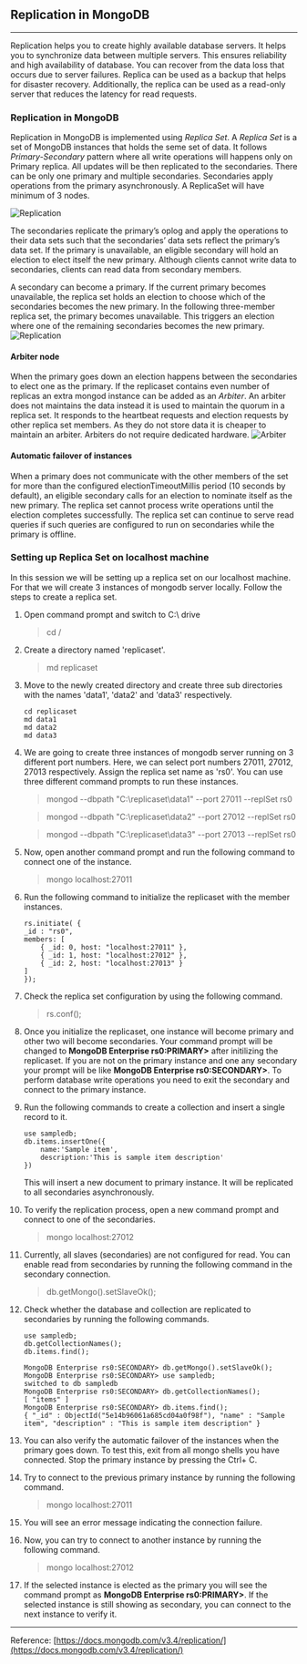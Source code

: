 ## Replication in MongoDB
----
Replication helps you to create highly available database servers. It helps you to synchronize data between multiple servers. This ensures reliability and high availability of database. You can recover from the data loss that occurs due to server failures. Replica can be used as a backup that helps for disaster recovery. Additionally, the replica can be used as a read-only server that reduces the latency for read requests. 

### Replication in MongoDB
Replication in MongoDB is implemented using *Replica Set*. A *Replica Set* is a set of MongoDB instances that holds the seme set of data. It follows *Primary-Secondary* pattern where all write operations will happens only on Primary replica. All updates will be then replicated to the secondaries. There can be only one primary and multiple secondaries. Secondaries apply operations from the primary asynchronously. A ReplicaSet will have minimum of 3 nodes.

![Replication](resources/replica-set.svg)

The secondaries replicate the primary’s oplog and apply the operations to their data sets such that the secondaries’ data sets reflect the primary’s data set. If the primary is unavailable, an eligible secondary will hold an election to elect itself the new primary. Although clients cannot write data to secondaries, clients can read data from secondary members.

A secondary can become a primary. If the current primary becomes unavailable, the replica set holds an election to choose which of the secondaries becomes the new primary. In the following three-member replica set, the primary becomes unavailable. This triggers an election where one of the remaining secondaries becomes the new primary.
![Replication](resources/replica-set-election.svg)

#### Arbiter node
When the primary goes down an election happens between the secondaries to elect one as the primary. If the replicaset contains even number of replicas an extra mongod instance can be added as an *Arbiter*. An arbiter does not maintains the data instead it is used to maintain the quorum in a replica set. It responds to the heartbeat requests and election requests by other replica set members. As they do not store data it is cheaper to maintain an arbiter. Arbiters do not require dedicated hardware. 
![Arbiter](resources/replica-set-arbiter.svg)

#### Automatic failover of instances
When a primary does not communicate with the other members of the set for more than the configured electionTimeoutMillis period (10 seconds by default), an eligible secondary calls for an election to nominate itself as the new primary. The replica set cannot process write operations until the election completes successfully. The replica set can continue to serve read queries if such queries are configured to run on secondaries while the primary is offline.

### Setting up Replica Set on localhost machine
In this session we will be setting up a replica set on our localhost machine. For that we will create 3 instances of mongodb server locally. Follow the steps to create a replica set.

1. Open command prompt and switch to C:\ drive
    > cd /
2. Create a directory named 'replicaset'.
    > md replicaset
3. Move to the newly created directory and create three sub directories with the names 'data1', 'data2' and 'data3' respectively.
    ```
    cd replicaset
    md data1
    md data2
    md data3
    ```
4. We are going to create three instances of mongodb server running on 3 different port numbers. Here, we can select port numbers 27011, 27012, 27013 respectively. Assign the replica set name as 'rs0'. You can use three different command prompts to run these instances.
    > mongod --dbpath "C:\replicaset\data1" --port 27011 --replSet rs0

    > mongod --dbpath "C:\replicaset\data2" --port 27012 --replSet rs0

    > mongod --dbpath "C:\replicaset\data3" --port 27013 --replSet rs0

5. Now, open another command prompt and run the following command to connect one of the instance.
    > mongo localhost:27011
6. Run the following command to initialize the replicaset with the member instances.
    ```
    rs.initiate( {
    _id : "rs0",
    members: [
        { _id: 0, host: "localhost:27011" },
        { _id: 1, host: "localhost:27012" },
        { _id: 2, host: "localhost:27013" }
    ]
    });
    ```
7. Check the replica set configuration by using the following command.
    > rs.conf();
8. Once you initialize the replicaset, one instance will become primary and other two will become secondaries. Your command prompt will be changed to **MongoDB Enterprise rs0:PRIMARY>** after initilizing the replicaset. If you are not on the primary instance and one any secondary your prompt will be like **MongoDB Enterprise rs0:SECONDARY>**. To perform database write operations you need to exit the secondary and connect to the primary instance.
9. Run the following commands to create a collection and insert a single record to it.
    ```
    use sampledb;
    db.items.insertOne({
	    name:'Sample item',
	    description:'This is sample item description'
    })
    ```
    This will insert a new document to primary instance. It will be replicated to all secondaries asynchronously.
10. To verify the replication process, open a new command prompt and connect to one of the secondaries.
    > mongo localhost:27012
11. Currently, all slaves (secondaries) are not configured for read. You can enable read from secondaries by running the following command in the secondary connection.
    > db.getMongo().setSlaveOk();
12. Check whether the database and collection are replicated to secondaries by running the following commands.
    ```
    use sampledb;
    db.getCollectionNames();
    db.items.find();
    ```
    ```
    MongoDB Enterprise rs0:SECONDARY> db.getMongo().setSlaveOk();
    MongoDB Enterprise rs0:SECONDARY> use sampledb;
    switched to db sampledb
    MongoDB Enterprise rs0:SECONDARY> db.getCollectionNames();
    [ "items" ]
    MongoDB Enterprise rs0:SECONDARY> db.items.find();
    { "_id" : ObjectId("5e14b96061a685cd04a0f98f"), "name" : "Sample item", "description" : "This is sample item description" } 
    ```
13. You can also verify the automatic failover of the instances when the primary goes down. To test this, exit from all mongo shells you have connected. Stop the primary instance by pressing the Ctrl+ C.
14. Try to connect to the previous primary instance by running the following command.
    > mongo localhost:27011
15. You will see an error message indicating the connection failure.
16. Now, you can try to connect to another instance by running the following command.
    > mongo localhost:27012
17. If the selected instance is elected as the primary you will see the command prompt as **MongoDB Enterprise rs0:PRIMARY>**. If the selected instance is still showing as secondary, you can connect to the next instance to verify it.

---
Reference: [https://docs.mongodb.com/v3.4/replication/](https://docs.mongodb.com/v3.4/replication/)
